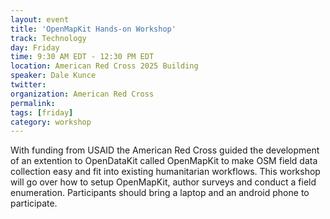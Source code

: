 ```yaml
---
layout: event
title: 'OpenMapKit Hands-on Workshop'
track: Technology
day: Friday
time: 9:30 AM EDT - 12:30 PM EDT
location: American Red Cross 2025 Building
speaker: Dale Kunce
twitter: 
organization: American Red Cross
permalink: 
tags: [friday]
category: workshop
---
```


With funding from USAID the American Red Cross guided the development of an extention to OpenDataKit called OpenMapKit to make OSM field data collection easy and fit into existing humanitarian workflows. This workshop will go over how to setup OpenMapKit, author surveys and conduct a field enumeration. Participants should bring a laptop and an android phone to participate.